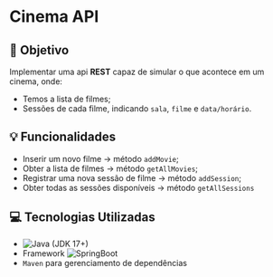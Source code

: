 # Cinema API

## 🎯 Objetivo
Implementar uma api **REST** capaz de simular o que acontece em um cinema, onde:
- Temos a lista de filmes;
- Sessões de cada filme, indicando `sala`, `filme` e `data/horário`.

## 💡 Funcionalidades
- Inserir um novo filme -> método `addMovie`;
- Obter a lista de filmes -> método `getAllMovies`;
- Registrar uma nova sessão de filme -> método `addSession`;
- Obter todas as sessões disponíveis -> método `getAllSessions`

## 💻 Tecnologias Utilizadas
- ![Java](https://img.shields.io/badge/Java-%23ED8B00.svg??style=for-the-badge&logo=openjdk&logoColor=white) (JDK 17+)
- Framework ![SpringBoot](https://img.shields.io/badge/SpringBoot-6DB33F?style=flat-square&logo=Spring&logoColor=white)
- `Maven` para gerenciamento de dependências
